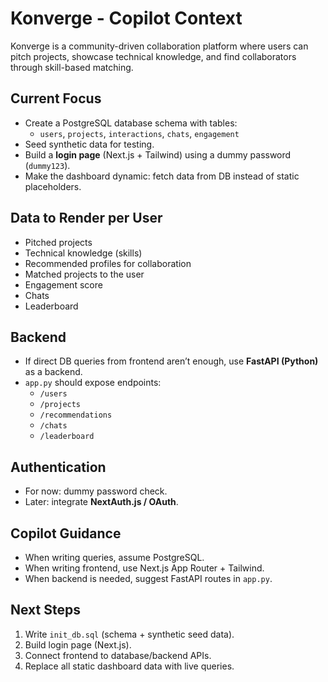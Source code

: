 # Konverge - Copilot Context

Konverge is a community-driven collaboration platform where users can pitch projects, showcase technical knowledge, and find collaborators through skill-based matching.

## Current Focus

- Create a PostgreSQL database schema with tables:
  - `users`, `projects`, `interactions`, `chats`, `engagement`
- Seed synthetic data for testing.
- Build a **login page** (Next.js + Tailwind) using a dummy password (`dummy123`).
- Make the dashboard dynamic: fetch data from DB instead of static placeholders.

## Data to Render per User

- Pitched projects
- Technical knowledge (skills)
- Recommended profiles for collaboration
- Matched projects to the user
- Engagement score
- Chats
- Leaderboard

## Backend

- If direct DB queries from frontend aren’t enough, use **FastAPI (Python)** as a backend.
- `app.py` should expose endpoints:
  - `/users`
  - `/projects`
  - `/recommendations`
  - `/chats`
  - `/leaderboard`

## Authentication

- For now: dummy password check.
- Later: integrate **NextAuth.js / OAuth**.

## Copilot Guidance

- When writing queries, assume PostgreSQL.
- When writing frontend, use Next.js App Router + Tailwind.
- When backend is needed, suggest FastAPI routes in `app.py`.

## Next Steps

1. Write `init_db.sql` (schema + synthetic seed data).
2. Build login page (Next.js).
3. Connect frontend to database/backend APIs.
4. Replace all static dashboard data with live queries.

